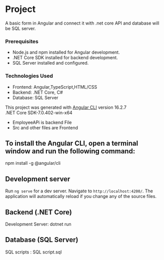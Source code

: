 # Project
A basic form in Angular and connect it with .net core API and database will be SQL
server.

### Prerequisites
* Node.js and npm installed for Angular development.
* .NET Core SDK installed for backend development.
* SQL Server installed and configured.
### Technologies Used
* Frontend: Angular,TypeScript,HTML/CSS
* Backend: .NET Core, C#
* Database: SQL Server
  
This project was generated with [Angular CLI](https://github.com/angular/angular-cli) version 16.2.7   <br>
  .NET Core SDK-7.0.402-win-x64

  * EmployeeAPi is backend File <br>
  * Src and other files are Frontend 

## To install the Angular CLI, open a terminal window and run the following command:

npm install -g @angular/cli  <br>

## Development server

Run `ng serve` for a dev server. Navigate to `http://localhost:4200/`. The application will automatically reload if you change any of the source files.
<br>
 ## Backend (.NET Core)
 
  Development Server: dotnet run
  
 ## Database (SQL Server)

 SQL scripts  :  SQL script.sql




